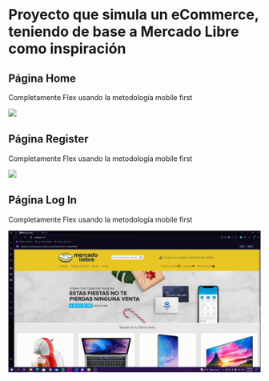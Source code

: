 # Proyecto que simula un eCommerce, teniendo de base a Mercado Libre como inspiración 

## Página Home 

Completamente Flex usando la metodología mobile first

<img src="https://github.com/camilozv21/Mercado-Liebre/blob/main/public/design/home_ml.gif" width="850">

## Página Register 

Completamente Flex usando la metodología mobile first

<img src="https://github.com/camilozv21/Mercado-Liebre/blob/main/public/design/register_ml.gif" width="850">

## Página Log In 

Completamente Flex usando la metodología mobile first

<img src="https://github.com/camilozv21/Mercado-Liebre/blob/main/public/design/login_ml.gif" width="850">
